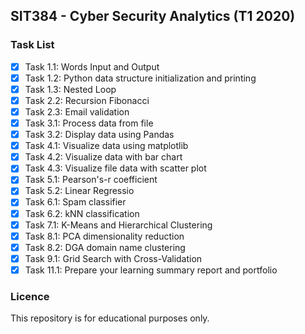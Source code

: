 ## SIT384 - Cyber Security Analytics (T1 2020) <img alt="" src="https://img.shields.io/badge/Code-Python-success?style=flat&logo=Python&logoColor=white&color=3776AB" />


### Task List
  - [x] Task 1.1: Words Input and Output
  - [x] Task 1.2: Python data structure initialization and printing
  - [x] Task 1.3: Nested Loop
  - [x] Task 2.2: Recursion Fibonacci  
  - [x] Task 2.3: Email validation
  - [x] Task 3.1: Process data from file
  - [x] Task 3.2: Display data using Pandas
  - [x] Task 4.1: Visualize data using matplotlib
  - [x] Task 4.2: Visualize data with bar chart
  - [x] Task 4.3: Visualize file data with scatter plot
  - [x] Task 5.1: Pearson's-r coefficient
  - [x] Task 5.2: Linear Regressio
  - [x] Task 6.1: Spam classifier
  - [x] Task 6.2: kNN classification
  - [x] Task 7.1: K-Means and Hierarchical Clustering
  - [x] Task 8.1: PCA dimensionality reduction
  - [x] Task 8.2: DGA domain name clustering
  - [x] Task 9.1: Grid Search with Cross-Validation
  - [x] Task 11.1: Prepare your learning summary report and portfolio
  
### Licence

This repository is for educational purposes only. 
